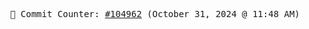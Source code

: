 <p align="center">
    <samp>
        📮 Commit Counter: <a href="https://github.com/Javascript-void0/Javascript-void0/commits/main">#104962</a> (October 31, 2024 @ 11:48 AM)
    </samp>
</p>